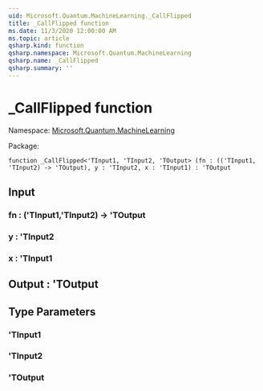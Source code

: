 ```yaml
---
uid: Microsoft.Quantum.MachineLearning._CallFlipped
title: _CallFlipped function
ms.date: 11/3/2020 12:00:00 AM
ms.topic: article
qsharp.kind: function
qsharp.namespace: Microsoft.Quantum.MachineLearning
qsharp.name: _CallFlipped
qsharp.summary: ''
---
```


# _CallFlipped function

Namespace: [Microsoft.Quantum.MachineLearning](xref:Microsoft.Quantum.MachineLearning)

Package: [](https://nuget.org/packages/)




```qsharp
function _CallFlipped<'TInput1, 'TInput2, 'TOutput> (fn : (('TInput1, 'TInput2) -> 'TOutput), y : 'TInput2, x : 'TInput1) : 'TOutput
```


## Input

### fn : ('TInput1,'TInput2) -> 'TOutput




### y : 'TInput2




### x : 'TInput1





## Output : 'TOutput



## Type Parameters

### 'TInput1


### 'TInput2


### 'TOutput

